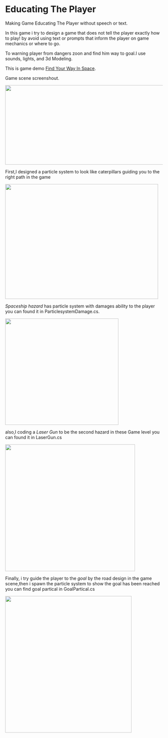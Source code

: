 # Educating The Player
Making Game Educating The Player without speech or text.

In this game i try to design a game that does not tell the player exactly how to play! by avoid using text or prompts that inform the player on game mechanics or where to go.

To warning player from dangers zoon and find him way to goal.I use sounds, lights, and 3d Modeling.


This is game demo  [Find Your Way In Space](https://maha-sh.itch.io/findyourwayinspace).

Game scene screenshout.

<img src="https://user-images.githubusercontent.com/87305604/155496330-f939ddf1-01c4-4413-a533-ceacfba87435.png" width="547.5" height="253.5">

First,I designed a particle system to look like caterpillars guiding you to the right path in the game

<img src="https://user-images.githubusercontent.com/87305604/155493492-2febad8e-20e9-4666-a32d-3c54d50cbd8a.png" width="489" height="366">

*Spaceship hazard* has particle system with damages ability to the player you can found it in ParticlesystemDamage.cs.


<img src="https://user-images.githubusercontent.com/87305604/155487927-73bb5c2a-994d-447d-8095-7813476d738d.png" width="362" height="339">

also,I coding a *Laser Gun* to be the second hazard in these Game level you can found it in LaserGun.cs 

<img src="https://user-images.githubusercontent.com/87305604/155488991-a698baf0-7e3c-43b0-b44d-e4d83638432d.png" width="415" height="404">

Finally, i try guide the player to the *goal* by the road design in the game scene,then i spawn the particle system to show the goal has been reached
you can find goal partical in GoalPartical.cs

<img src="https://user-images.githubusercontent.com/87305604/155490569-bb27baef-b13e-40d7-925b-9a5df2c6b5f4.png" width="404" height="435">
